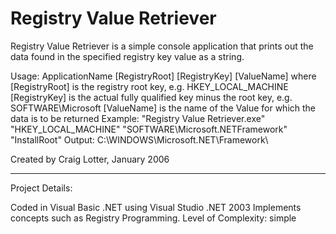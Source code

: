 Registry Value Retriever
========================

Registry Value Retriever is a simple console application that prints out the data found in the specified registry key value as a string.

Usage:
   ApplicationName [RegistryRoot] [RegistryKey] [ValueName]
   where
     [RegistryRoot] is the registry root key, e.g. HKEY_LOCAL_MACHINE
     [RegistryKey] is the actual fully qualified key minus the root key, e.g. SOFTWARE\Microsoft
     [ValueName] is the name of the Value for which the data is to be returned
Example:
  "Registry Value Retriever.exe" "HKEY_LOCAL_MACHINE" "SOFTWARE\Microsoft\.NETFramework" "InstallRoot"
Output:
  C:\WINDOWS\Microsoft.NET\Framework\

Created by Craig Lotter, January 2006

*********************************

Project Details:

Coded in Visual Basic .NET using Visual Studio .NET 2003
Implements concepts such as Registry Programming.
Level of Complexity: simple
